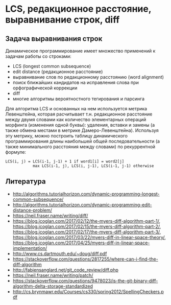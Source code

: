 # LCS, редакционное расстояние, выравнивание строк, diff

## Задача выравнивания строк

Динамическое программирование имеет множество применений к задачам работы со строками:

- LCS (longest common subsequence)
- edit distance (редакционное расстояние)
- выравнивание слов по редакционному расстоянию (word alignment)
- поиск ближайших кандидатов на исправления слова при орфографической коррекции
- diff
- многие алгоритмы вероятностного тегирования и парсинга

Для алгоритма LCS и основанных на нем используется метрика Левенштейна, которая расчитывает т.н. редакционное расстояние между двумя словами как количество элементарных операций морфинга (изменения одной буквы): удаления, вставки и замены (а также обмена местами в метрике Дамеро-Левенштейна). Используя эту метрику, можно построить таблицу динамического программирования длины наибольшей общей последовательности (а также минимального расстояния между словами) по рекуррентной формуле:

```
LCS(i, j) = LCS(i-1, j-1) + 1 if word1[i] = word2[j]
            max LCS(i-1, j), LCS(i, j-1), LCS(i-1, j-1) otherwise
```

## Литература

- http://algorithms.tutorialhorizon.com/dynamic-programming-longest-common-subsequence/
- http://algorithms.tutorialhorizon.com/dynamic-programming-edit-distance-problem/
- https://neil.fraser.name/writing/diff/
- https://blog.jcoglan.com/2017/02/12/the-myers-diff-algorithm-part-1/, https://blog.jcoglan.com/2017/02/15/the-myers-diff-algorithm-part-2/, https://blog.jcoglan.com/2017/02/17/the-myers-diff-algorithm-part-3/, https://blog.jcoglan.com/2017/03/22/myers-diff-in-linear-space-theory/, https://blog.jcoglan.com/2017/04/25/myers-diff-in-linear-space-implementation/
- http://www.cs.dartmouth.edu/~doug/diff.pdf
- https://stackoverflow.com/questions/2817255/where-can-i-find-the-diff-algorithm
- http://fabiensanglard.net/git_code_review/diff.php
- https://neil.fraser.name/writing/patch/
- https://stackoverflow.com/questions/9478023/is-the-git-binary-diff-algorithm-delta-storage-standardized
- http://cs.brynmawr.edu/Courses/cs330/spring2012/SpellingCheckers.pdf
